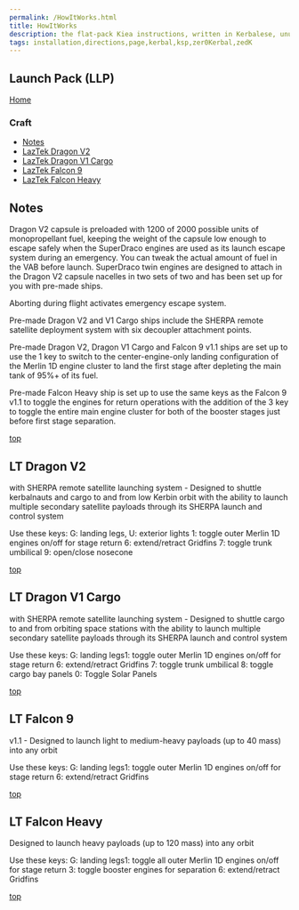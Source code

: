 ```yaml
---
permalink: /HowItWorks.html
title: HowItWorks
description: the flat-pack Kiea instructions, written in Kerbalese, unusally present
tags: installation,directions,page,kerbal,ksp,zer0Kerbal,zedK
---
```

<!-- HowItWorks.md v1.1.0.0
Launch Pack (LLP)
created: 01 Oct 2019
updated: 02 Mar 2022 -->

## Launch Pack (LLP)

[Home](./index.html)

### Craft

<!-- no toc -->
* [Notes](#notes)
* [LazTek Dragon V2](#lt-dragon-v2)
* [LazTek Dragon V1 Cargo](#lt-dragon-v1-cargo)
* [LazTek Falcon 9](#lt-falcon-9)
* [LazTek Falcon Heavy](#lt-falcon-heavy)

## Notes

Dragon V2 capsule is preloaded with 1200 of 2000 possible units of monopropellant fuel, keeping the weight of the capsule low enough to escape safely when the SuperDraco engines are used as its launch escape system during an emergency. You can tweak the actual amount of fuel in the VAB before launch. SuperDraco twin engines are designed to attach in the Dragon V2 capsule nacelles in two sets of two and has been set up for you with pre-made ships.

Aborting during flight activates emergency escape system.

Pre-made Dragon V2 and V1 Cargo ships include the SHERPA remote satellite deployment system with six decoupler attachment points.

Pre-made Dragon V2, Dragon V1 Cargo and Falcon 9 v1.1 ships are set up to use the 1 key to switch to the center-engine-only landing configuration of the Merlin 1D engine cluster to land the first stage after depleting the main tank of 95%+ of its fuel.

Pre-made Falcon Heavy ship is set up to use the same keys as the Falcon 9 v1.1 to toggle the engines for return operations with the addition of the 3 key to toggle the entire main engine cluster for both of the booster stages just before first stage separation.

[top](#craft)

## LT Dragon V2

with SHERPA remote satellite launching system - Designed to shuttle kerbalnauts and cargo to and from low Kerbin orbit with the ability to launch multiple secondary satellite payloads through its SHERPA launch and control system

Use these keys:
G: landing legs,
U: exterior lights
1: toggle outer Merlin 1D engines on/off for stage return
6: extend/retract Gridfins
7: toggle trunk umbilical
9: open/close nosecone

[top](#craft)

## LT Dragon V1 Cargo

with SHERPA remote satellite launching system - Designed to shuttle cargo to and from orbiting space stations with the ability to launch multiple secondary satellite payloads through its SHERPA launch and control system

Use these keys:
G: landing legs1: toggle outer Merlin 1D engines on/off for stage return
6: extend/retract Gridfins
7: toggle trunk umbilical
8: toggle cargo bay panels
0: Toggle Solar Panels

[top](#craft)

## LT Falcon 9

v1.1 - Designed to launch light to medium-heavy payloads (up to 40 mass) into any orbit

Use these keys:
G: landing legs1: toggle outer Merlin 1D engines on/off for stage return
6: extend/retract Gridfins

[top](#craft)

## LT Falcon Heavy

Designed to launch heavy payloads (up to 120 mass) into any orbit

Use these keys:
G: landing legs1: toggle all outer Merlin 1D engines on/off for stage return
3: toggle booster engines for separation
6: extend/retract Gridfins

[top](#craft)

<!-- this file CC BY-NC-ND 4.0 by zer0Kerbal -->
